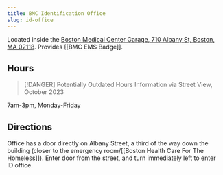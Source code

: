 ```yaml
---
title: BMC Identification Office
slug: id-office
---
```

Located inside the [Boston Medical Center Garage, 710 Albany St, Boston, MA 02118](https://maps.app.goo.gl/ovzJYS26cZB4QeD68). Provides [[BMC EMS Badge]].

## Hours
> [!DANGER] Potentially Outdated Hours
> Information via Street View, October 2023

7am-3pm, Monday-Friday
## Directions
Office has a door directly on Albany Street, a third of the way down the building (closer to the emergency room/[[Boston Health Care For The Homeless]]). Enter door from the street, and turn immediately left to enter ID office.
